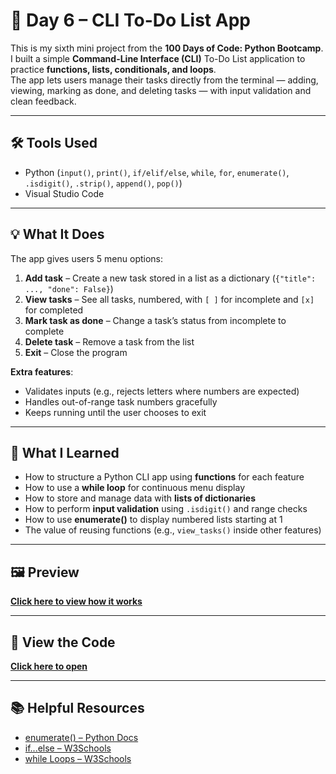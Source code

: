 # 📌 Day 6 – CLI To-Do List App  

This is my sixth mini project from the **100 Days of Code: Python Bootcamp**.  
I built a simple **Command-Line Interface (CLI)** To-Do List application to practice **functions, lists, conditionals, and loops**.  
The app lets users manage their tasks directly from the terminal — adding, viewing, marking as done, and deleting tasks — with input validation and clean feedback.

---

## 🛠 Tools Used
- Python (`input()`, `print()`, `if/elif/else`, `while`, `for`, `enumerate()`, `.isdigit()`, `.strip()`, `append()`, `pop()`)
- Visual Studio Code

---

## 💡 What It Does
The app gives users 5 menu options:

1. **Add task** – Create a new task stored in a list as a dictionary (`{"title": ..., "done": False}`)  
2. **View tasks** – See all tasks, numbered, with `[ ]` for incomplete and `[x]` for completed  
3. **Mark task as done** – Change a task’s status from incomplete to complete  
4. **Delete task** – Remove a task from the list  
5. **Exit** – Close the program

**Extra features**:
- Validates inputs (e.g., rejects letters where numbers are expected)
- Handles out-of-range task numbers gracefully
- Keeps running until the user chooses to exit

---

## 🧠 What I Learned
- How to structure a Python CLI app using **functions** for each feature  
- How to use a **while loop** for continuous menu display  
- How to store and manage data with **lists of dictionaries**  
- How to perform **input validation** using `.isdigit()` and range checks  
- How to use **enumerate()** to display numbered lists starting at 1  
- The value of reusing functions (e.g., `view_tasks()` inside other features)

---

## 🖼 Preview
**[Click here to view how it works](https://github.com/dimma-analytics/100-Days-Of-Code/blob/main/Day6-ToDoList/Day6-todo.py%20-%20Visual%20Studio%20Code%202025-08-13%2005-15-18.mp4)**

---

## 📄 View the Code
**[Click here to open](./Day6-todo.py)**

---

## 📚 Helpful Resources
- [enumerate() – Python Docs](https://docs.python.org/3/library/functions.html#enumerate)  
- [if...else – W3Schools](https://www.w3schools.com/python/python_conditions.asp)  
- [while Loops – W3Schools](https://www.w3schools.com/python/python_while_loops.asp)
